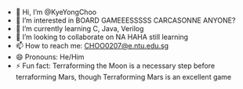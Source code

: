 - 👋 Hi, I’m @KyeYongChoo
- 👀 I’m interested in BOARD GAMEEESSSSS CARCASONNE ANYONE?
- 🌱 I’m currently learning C, Java, Verilog
- 💞️ I’m looking to collaborate on NA HAHA still learning
- 📫 How to reach me: CHOO0207@e.ntu.edu.sg
- 😄 Pronouns: He/Him
- ⚡ Fun fact: Terraforming the Moon is a necessary step before terraforming Mars, though Terraforming Mars is an excellent game
